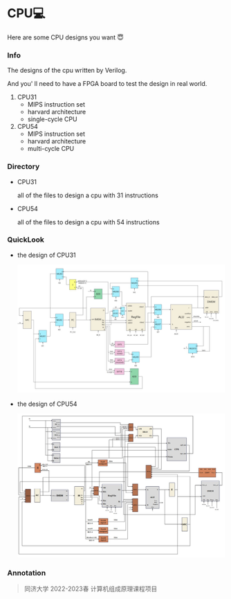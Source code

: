 # CPU💻
Here are some CPU designs you want 😇

### Info

The designs of the cpu written by Verilog. 

And you' ll need to have a FPGA board to test the design in real world.

1. CPU31
   * MIPS instruction set
   * harvard architecture
   * single-cycle CPU 
2. CPU54
   * MIPS instruction set
   * harvard architecture
   * multi-cycle CPU 

### Directory

* CPU31

  all of the files to design a cpu with 31 instructions

* CPU54

  all of the files to design a cpu with 54 instructions

### QuickLook

* the design of CPU31

  <img src="https://github.com/ZhefeiGong/CPU/blob/main/quickLook_image/CPU31.jpg" width="500px">

* the design of CPU54

  <img src="https://github.com/ZhefeiGong/CPU/blob/main/quickLook_image/CPU54.jpg" width="500px">

### Annotation

> 同济大学 2022-2023春 计算机组成原理课程项目
